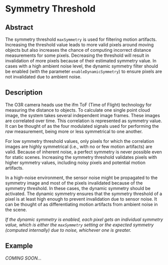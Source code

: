 # Symmetry Threshold
## Abstract

The symmetry threshold `maxSymmetry` is used for filtering motion artifacts. Increasing the threshold value leads to more valid pixels around moving objects but also increases the chance of computing incorrect distance measurements for some pixels. Decreasing the threshold will result in invalidation of more pixels because of their estimated symmetry value. 
In cases with a high ambient noise level, the dynamic symmetry filter should be enabled (with the parameter `enableDynamicSymmetry`) to ensure pixels are not invalidated due to ambient noise. 

## Description
The O3R camera heads use the ifm ToF (Time of Flight) technology for measuring the distance to objects. To calculate one single point cloud image, the system takes several independent image frames. These images are correlated over time. This correlation is represented as symmetry value. It can be thought of as the four modulated signals used for performing the *raw* measurement, being more or less symmetrical to one another.

For low symmetry threshold values, only pixels for which the correlation images are highly symmetrical (i.e., with no or few motion artifacts) are valid. Because of inherent noise, a perfect symmetry is never possible even for static scenes. Increasing the symmetry threshold validates pixels with higher symmetry values, including noisy pixels and potential motion artifacts.

In a high-noise environment, the sensor noise might be propagated to the symmetry image and most of the pixels invalidated because of the symmetry threshold. In these cases, the dynamic symmetry should be activated. The dynamic symmetry ensures that the symmetry threshold of a pixel is at least high enough to prevent invalidation due to sensor noise. It can be thought of as differentiating motion artifacts from ambient noise in the scene.

*If the dynamic symmetry is enabled, each pixel gets an individual symmetry value, which is either the `maxSymmetry` setting or the expected symmetry (computed internally) due to noise, whichever one is greater.*

## Example

*COMING SOON...*